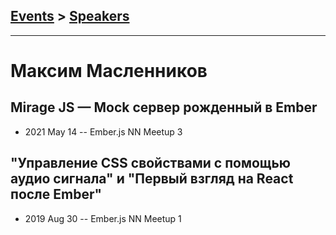 ## [Events](../README.md) > [Speakers](../speakers.md)
---

# Максим Масленников

## Mirage JS — Mock сервер рожденный в Ember
- 2021 May 14 -- Ember.js NN Meetup 3    
## &quot;Управление CSS свойствами с помощью аудио сигнала&quot; и &quot;Первый взгляд на React после Ember&quot;
- 2019 Aug 30 -- Ember.js NN Meetup 1    
